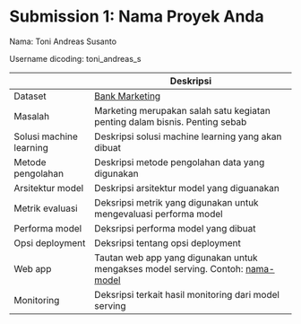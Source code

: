 # Submission 1: Nama Proyek Anda
Nama: Toni Andreas Susanto

Username dicoding: toni_andreas_s

| | Deskripsi |
| ----------- | ----------- |
| Dataset | [Bank Marketing](https://www.kaggle.com/datasets/dhirajnirne/bank-marketing) |
| Masalah | Marketing merupakan salah satu kegiatan penting dalam bisnis. Penting sebab  |
| Solusi machine learning | Deskripsi solusi machine learning yang akan dibuat |
| Metode pengolahan | Deskripsi metode pengolahan data yang digunakan |
| Arsitektur model | Deskripsi arsitektur model yang diguanakan |
| Metrik evaluasi | Deksripsi metrik yang digunakan untuk mengevaluasi performa model |
| Performa model | Deksripsi performa model yang dibuat |
| Opsi deployment | Deksripsi tentang opsi deployment |
| Web app | Tautan web app yang digunakan untuk mengakses model serving. Contoh: [nama-model](https://model-resiko-kredit.herokuapp.com/v1/models/model-resiko-kredit/metadata)|
| Monitoring | Deksripsi terkait hasil monitoring dari model serving |